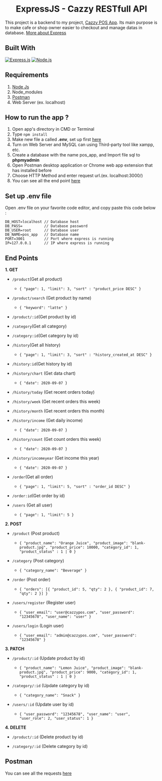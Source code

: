 <h1 align="center">ExpressJS - Cazzy RESTfull API</h1>

This project is a backend to my project, [Cazzy POS App](https://github.com/nurf21/Cazzy-POS-App-Frontend). Its main purpose is to make cafe or shop owner easier to checkout and manage datas in database. [More about Express](https://en.wikipedia.org/wiki/Express.js)

## Built With

[![Express.js](https://img.shields.io/badge/Express.js-4.17.1-orange.svg?style=rounded-square)](https://expressjs.com/en/starter/installing.html)
[![Node.js](https://img.shields.io/badge/Node.js-v.12.18.2-green.svg?style=rounded-square)](https://nodejs.org/)

## Requirements

1. <a href="https://nodejs.org/en/download/">Node Js</a>
2. Node_modules
3. <a href="https://www.getpostman.com/">Postman</a>
4. Web Server (ex. localhost)

## How to run the app ?

1. Open app's directory in CMD or Terminal
2. Type `npm install`
3. Make new file a called **.env**, set up first [here](#set-up-env-file)
4. Turn on Web Server and MySQL can using Third-party tool like xampp, etc.
5. Create a database with the name pos_app, and Import file sql to **phpmyadmin**
6. Open Postman desktop application or Chrome web app extension that has installed before
7. Choose HTTP Method and enter request url.(ex. localhost:3000/)
8. You can see all the end point [here](#end-point)

## Set up .env file

Open .env file on your favorite code editor, and copy paste this code below :

```
DB_HOST=localhost // Database host
DB_PASS=          // Database password
DB_USER=root      // Database user
DB_NAME=pos_app   // Database name
PORT=3001         // Port where express is running
IP=127.0.0.1      // IP where express is running
```

## End Points

**1. GET**

- `/product`(Get all product)
  - `{ "page": 1, "limit": 3, "sort" : "product_price DESC" }`

- `/product/search` (Get product by name)
  - `{ "keyword": "latte" }`

- `/product/:id`(Get product by id)

- `/category`(Get all category)

- `/category:id`(Get category by id)

- `/history`(Get all history)
  - `{ "page": 1, "limit": 3, "sort" : "history_created_at DESC" }`

- `/history:id`(Get history by id)

- `/history/chart` (Get data chart)
  - `{ "date": 2020-09-07 }`

- `/history/today` (Get recent orders today)

- `/history/week` (Get recent orders this week)

- `/history/month` (Get recent orders this month)

- `/history/income` (Get daily income)
  - `{ "date": 2020-09-07 }`

- `/history/count` (Get count orders this week)
  - `{ "date": 2020-09-07 }`

- `/history/incomeyear` (Get income this year)
  - `{ "date": 2020-09-07 }`

- `/order`(Get all order)
  - `{ "page": 1, "limit": 5, "sort" : "order_id DESC" }`

- `/order:id`(Get order by id)

- `/users` (Get all user)
  - `{ "page": 1, "limit": 5 }`

**2. POST**

- `/product` (Post product)
  - `{ "product_name": "Orange Juice", "product_image": "blank-product.jpg", "product_price": 10000, "category_id": 1, "product_status" : 1 | 0 }`

- `/category` (Post category)
  - `{ "category_name": "Beverage" }`

- `/order` (Post order)
  - `{ "orders": [{ "product_id": 5, "qty": 2 }, { "product_id": 7, "qty": 2 }] }`

- `/users/register` (Register user)
  - `{ "user_email": "user@cazzypos.com", "user_password": "12345678", "user_name": "user" }`

- `/users/login` (Login user)
  - `{ "user_email": "admin@cazzypos.com", "user_password": "12345678" }`

**3. PATCH**

- `/product/:id` (Update product by id)
  - `{ "product_name": "Lemon Juice", "product_image": "blank-product.jpg", "product_price": 9000, "category_id": 1, "product_status" : 1 | 0 }`

- `/category/:id` (Update category by id)
  - `{ "category_name": "Snack" }`

- `/users/:id` (Update user by id)
  - `{ "user_password": "12345678", "user_name": "user", "user_role": 2, "user_status": 1 }`
  
**4. DELETE**

- `/product/:id` (Delete product by id)

- `/category/:id` (Delete category by id)

## Postman

You can see all the requests [here](https://web.postman.co/collections/12328774-45bcedad-9c68-4741-8447-4f812820e20e?version=latest&workspace=88383a3d-3f6f-4fc1-8edd-b5f288cd8286)